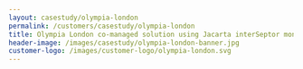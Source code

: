 ```yaml
---
layout: casestudy/olympia-london
permalink: /customers/casestudy/olympia-london
title: Olympia London co-managed solution using Jacarta interSeptor monitoring devices 
header-image: /images/casestudy/olympia-london-banner.jpg
customer-logo: /images/customer-logo/olympia-london.svg
---
```


